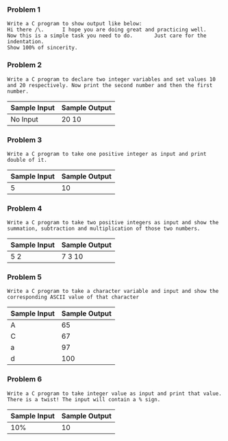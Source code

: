 ### Problem 1

```
Write a C program to show output like below:
Hi there /\.      I hope you are doing great and practicing well.
Now this is a simple task you need to do.       Just care for the indentation.
Show 100% of sincerity.
```


### Problem 2

```
Write a C program to declare two integer variables and set values 10 and 20 respectively. Now print the second number and then the first number.
```
|Sample Input | Sample Output  |
| ----------- | ------------- |
| No Input  | 20   10|
### Problem 3

```
Write a C program to take one positive integer as input and print double of it.
```
|Sample Input | Sample Output  |
| ----------- | ------------- |
| 5 | 10|

### Problem 4

```
Write a C program to take two positive integers as input and show the summation, subtraction and multiplication of those two numbers.
```
|Sample Input | Sample Output  |
| ----------- | ------------- |
|  5 2|  7 3 10|

### Problem 5

```
Write a C program to take a character variable and input and show the corresponding ASCII value of that character
```

| Sample Input | Sample Output |
| ------------ | ------------- |
| A            | 65            |
| C            | 67            |
| a            | 97            |
| d            | 100           |


### Problem 6

```
Write a C program to take integer value as input and print that value. There is a twist! The input will contain a % sign.
```
|Sample Input | Sample Output  |
| ----------- | ------------- |
| 10% | 10|
